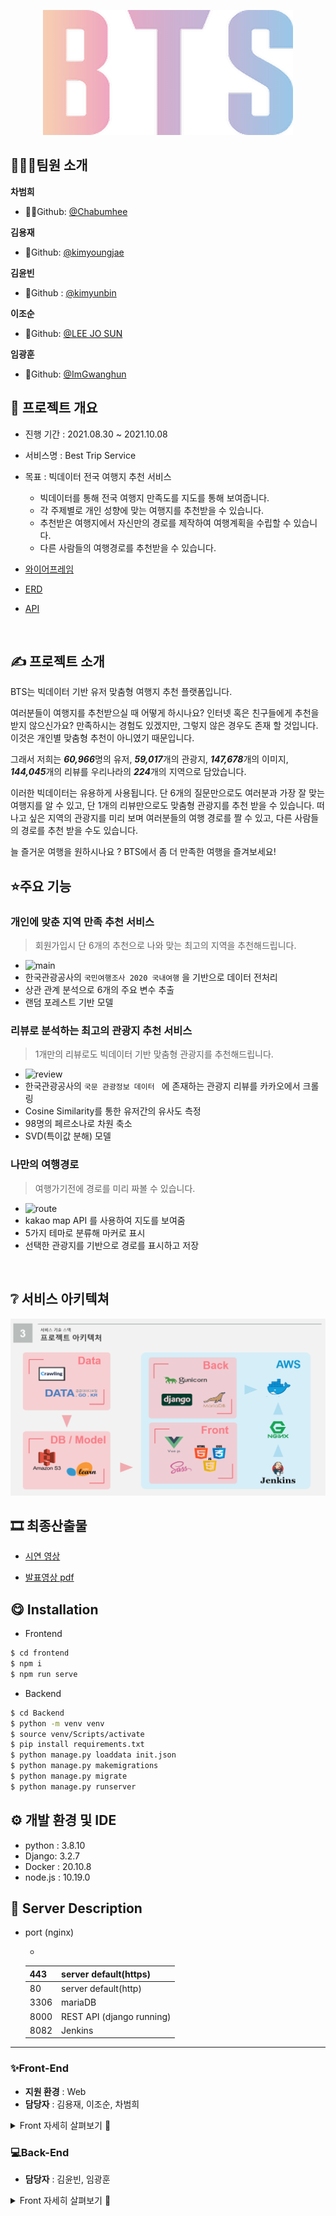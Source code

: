 
 <p align="center"><img src="README.assets/bts.png" width="400" height="200" /></p>




## 👨‍👩‍👦팀원 소개

**차범희**

- 🧙‍♂️Github: [@Chabumhee](https://github.com/ssabum)

**김용재**

- 🍒Github: [@kimyoungjae](https://github.com/rubetyy)

**김윤빈**

- 🐶Github : [@kimyunbin](https://github.com/kimyunbin)

**이조순**

- 🌰Github: [@LEE JO SUN](https://github.com/KingBlackCow)

**임광훈**

- 🌰Github: [@ImGwanghun](https://github.com/Gwanghun-Im)





## 📆 프로젝트 개요

- 진행 기간 : 2021.08.30 ~ 2021.10.08

- 서비스명 : Best Trip Service
- 목표 : 빅데이터 전국 여행지 추천 서비스
  - 빅데이터를 통해 전국 여행지 만족도를 지도를 통해 보여줍니다. 
  - 각 주제별로 개인 성향에 맞는 여행지를 추천받을 수 있습니다. 
  - 추천받은 여행지에서 자신만의 경로를 제작하여 여행계획을 수립할 수 있습니다. 
  - 다른 사람들의 여행경로를 추천받을 수 있습니다.

- [와이어프레임](https://www.figma.com/file/MmuSdpHTD4IefO3OoraerG/Best-Trip-Service?node-id=9%3A10)
- [ERD](https://www.erdcloud.com/d/Y9BzoZx4ujvo9sFJN)
- [API](https://documenter.getpostman.com/view/17358365/U16eunu6)

<br>



## ✍ 프로젝트 소개

BTS는 빅데이터 기반 유저 맞춤형 여행지 추천 플랫폼입니다. 

여러분들이 여행지를 추천받으실 때 어떻게 하시나요? 인터넷 혹은 친구들에게 추천을 받지 않으신가요? 만족하시는 경험도 있겠지만, 그렇지 않은 경우도 존재 할 것입니다. 이것은 개인별 맞춤형 추천이 아니였기 때문입니다. 

그래서 저희는 ***60,966***명의 유저, ***59,017***개의 관광지, ***147,678***개의 이미지, ***144,045***개의 리뷰를 우리나라의 ***224***개의 지역으로 담았습니다. 

이러한 빅데이터는 유용하게 사용됩니다. 단 6개의 질문만으로도 여러분과 가장 잘 맞는 여행지를 알 수 있고, 단 1개의 리뷰만으로도 맞춤형 관광지를 추천 받을 수 있습니다. 떠나고 싶은 지역의 관광지를 미리 보며 여러분들의 여행 경로를 짤 수 있고, 다른 사람들의 경로를 추천 받을 수도 있습니다.

늘 즐거운 여행을 원하시나요 ? BTS에서 좀 더 만족한 여행을 즐겨보세요!



## ⭐️주요 기능

### 개인에 맞춘 지역 만족 추천 서비스 

> 회원가입시 단 6개의 추천으로 나와 맞는 최고의 지역을 추천해드립니다.  

- ![main](README.assets/main.gif)
- 한국관광공사의 `국민여행조사 2020 국내여행` 을 기반으로 데이터 전처리 
- 상관 관계 분석으로 6개의 주요 변수 추출 
- 랜덤 포레스트 기반 모델

### 리뷰로 분석하는 최고의 관광지 추천 서비스  

> 1개만의 리뷰로도 빅데이터 기반 맞춤형 관광지를 추천해드립니다.

- ![review](README.assets/review.gif)
- 한국관광공사의 `국문 관광정보 데이터 ` 에 존재하는 관광지 리뷰를 카카오에서 크롤링
- Cosine Similarity를 통한 유저간의 유사도 측정
- 98명의 페르소나로 차원 축소 
- SVD(특이값 분해) 모델 

### 나만의 여행경로

> 여행가기전에 경로를 미리 짜볼 수 있습니다. 

- ![route](README.assets/route.gif)
- kakao map API 를 사용하여 지도를 보여줌
- 5가지 테마로 분류해 마커로 표시 
- 선택한 관광지를 기반으로 경로를 표시하고 저장



<br>

## ❔ 서비스 아키텍쳐

![image-20211007113705334](README.assets/image-20211007113705334.png)





## 🎞 최종산출물

- [시연 영상](https://www.youtube.com/watch?v=eiS_HoIL0Sg)

- [발표영상 pdf](https://s3.us-west-2.amazonaws.com/secure.notion-static.com/2bc126ca-53ed-4433-91b9-cc8aa6edcdcf/BTS.pdf?X-Amz-Algorithm=AWS4-HMAC-SHA256&X-Amz-Credential=AKIAT73L2G45O3KS52Y5%2F20211007%2Fus-west-2%2Fs3%2Faws4_request&X-Amz-Date=20211007T081357Z&X-Amz-Expires=86400&X-Amz-Signature=147648b71da1b1ca5d6bf6e595c675533eb9b85bbce3dc890d1a79c29370221c&X-Amz-SignedHeaders=host&response-content-disposition=filename%20%3D%22BTS.pdf%22) 



## 😋 Installation

- Frontend

```bash
$ cd frontend
$ npm i
$ npm run serve
```

- Backend

```bash
$ cd Backend
$ python -m venv venv
$ source venv/Scripts/activate
$ pip install requirements.txt
$ python manage.py loaddata init.json
$ python manage.py makemigrations
$ python manage.py migrate
$ python manage.py runserver

```



## ⚙ 개발 환경 및 IDE

- python : 3.8.10
- Django: 3.2.7
- Docker : 20.10.8
- node.js : 10.19.0



## 🐤 Server Description

- port (nginx)

  - 

    | 443  | server default(https)     |
    | ---- | ------------------------- |
    | 80   | server default(http)      |
    | 3306 | mariaDB                   |
    | 8000 | REST API (django running) |
    | 8082 | Jenkins                   |



---

### ✨Front-End 

- **지원 환경** : Web
- **담당자** : 김용재, 이조순, 차범희

<details>
    <summary>Front 자세히 살펴보기 🌈</summary>
    <ul>
        <li>기술스택 ⚙</li>
    </ul>   
    <ul>
        <li>JS, HTML, CSS</li>
        <li>SCSS</li>
        <li>Vue.js @2.6.11</li>
    </ul>
    <li>--------------------------------------------------------------------------------------</li>
    <ul>
        <li>라이브러리 📚</li>
    </ul>   
    <ul>
        <li>axios</li>
        <li>eslint & prettier</li>
        <li>node-sass</li>
        <li>sass-loader</li>
        <li>@fortawesome/fontawesome-svg-core</li>
        <li>@fortawesome/free-regular-svg-icons</li>
        <li>ant-design-vue</li>
        <li>aos</li>
        <li>bootstrap</li>
        <li>bootstrap-vue</li>
        <li>jwt-decode</li>
        <li>less-loader</li>
        <li>v-calendar</li>
        <li>vue-compare-image</li>
        <li>vue-easy-range-date-picker</li>
        <li>vue-google-login</li>
        <li>vue-infinite-loading</li>   
        <li>vue-typer</li>
        <li>vue2-datepicker</li>
        <li>vue2-daterange-picker</li>
        <li>vuejs-countdown</li>
        <li>vuelendar</li>
        <li>vuelidate</li>
        <li>vuetify</li>
        <li>vuetify-image-input</li>
        <li>vuex</li>
        <li>vuex-persistedstate</li>
        <li>webstomp-client</li>
        <li>d3</li>
        <li>jquery</li>
    </ul>
</details>



### 💻Back-End

- **담당자** : 김윤빈, 임광훈
<details>
    <summary>Front 자세히 살펴보기 🌈</summary>
    <ul>
        <li>기술스택 ⚙</li>
    </ul>   
    <ul>
        <li>Django</li>
        <li>AWS EC2</li>
        <li>Docker</li>
        <li>Jenkins</li>
        <li>Mariadb</li>
        <li>AWS S3</li>
    </ul>
    <li>--------------------------------------------------------------------------------------</li>
    <ul>
        <li>라이브러리 📚</li>
    </ul>   
    <ul>
        <li>Scikit-learn</li>
        <li>djangorestframework-jwt</li>
        <li>gunicorn</li>
        <li>numpy</li>
        <li>pandas</li>
        <li>django-rest-authtoken</li>
        <li>pymongo</li>
        <li>python-dateutil</li>
        <li>pytz</li>
        <li>requests</li>
        <li>scipy</li>
        <li>six</li>
        <li>sqlparse</li>
        <li>threadpoolctl</li>
        <li>urllib3</li>
        <li>TruncatedSVD</li>
        <li>svds</li>
    </ul>
</details>






